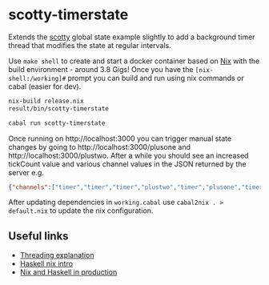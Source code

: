 # scotty-timerstate

Extends the [scotty](https://github.com/scotty-web/scotty) global state
example slightly to add a background timer thread that modifies the state
at regular intervals.

Use `make shell` to create and start a docker container based on [Nix](https://nixos.org/nix/)
with the build environment - around 3.8 Gigs! Once you have the `[nix-shell:/working]#`
prompt you can build and run using nix commands or cabal (easier for dev).

```bash
nix-build release.nix
result/bin/scotty-timerstate
```

```bash
cabal run scotty-timerstate
```

Once running on http://localhost:3000 you can trigger manual state changes
by going to http://localhost:3000/plusone and http://localhost:3000/plustwo.
After a while you should see an increased tickCount value and various channel
values in the JSON returned by the server e.g.

```json
{"channels":["timer","timer","timer","plustwo","timer","plusone","timer","timer","initial"],"tickCount":21}
```

After updating dependencies in `working.cabal` use `cabal2nix . > default.nix`
to update the nix configuration.

## Useful links

- [Threading explanation](https://stackoverflow.com/questions/51908524/blocking-threads-in-haskell)
- [Haskell nix intro](https://maybevoid.com/posts/2019-01-27-getting-started-haskell-nix.html)
- [Nix and Haskell in production](https://github.com/Gabriel439/haskell-nix)
